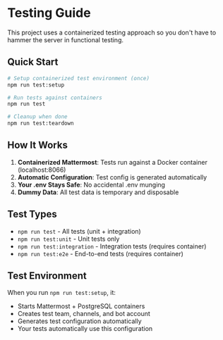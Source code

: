 # Testing Guide

This project uses a containerized testing approach so you don't have to hammer the server in functional testing.

## Quick Start

```bash
# Setup containerized test environment (once)
npm run test:setup

# Run tests against containers
npm run test

# Cleanup when done
npm run test:teardown
```

## How It Works

1. **Containerized Mattermost**: Tests run against a Docker container (localhost:8066)
2. **Automatic Configuration**: Test config is generated automatically 
3. **Your .env Stays Safe**: No accidental .env munging
4. **Dummy Data**: All test data is temporary and disposable

## Test Types

- `npm run test` - All tests (unit + integration)
- `npm run test:unit` - Unit tests only
- `npm run test:integration` - Integration tests (requires container)
- `npm run test:e2e` - End-to-end tests (requires container)

## Test Environment

When you run `npm run test:setup`, it:
- Starts Mattermost + PostgreSQL containers
- Creates test team, channels, and bot account
- Generates test configuration automatically
- Your tests automatically use this configuration
